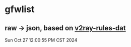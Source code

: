 # gfwlist
## raw -> json, based on [v2ray-rules-dat](https://github.com/Loyalsoldier/v2ray-rules-dat)
Sun Oct 27 12:00:55 PM CST 2024

